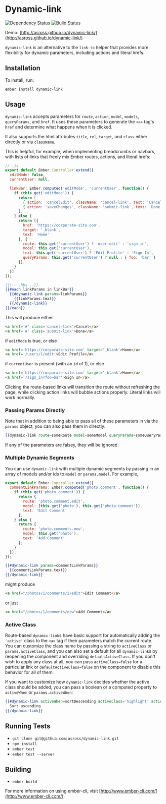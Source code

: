 # Dynamic-link
[![Dependency Status](https://david-dm.org/asross/dynamic-link.svg)](https://david-dm.org/asross/dynamic-link)
[![Build Status](https://travis-ci.org/asross/dynamic-link.svg)](https://travis-ci.org/asross/dynamic-link)

Demo: [http://asross.github.io/dynamic-link/](http://asross.github.io/dynamic-link/)

`dynamic-link` is an alternative to the `link-to` helper that provides more flexibility for dynamic parameters, including actions and literal hrefs.

## Installation

To install, run:
```
ember install dynamic-link
```

## Usage

`dynamic-link` accepts parameters for `route`, `action`, `model`, `models`, `queryParams`, and `href`. It uses these parameters to generate the `<a>` tag's `href` and determine what happens when it is clicked.

It also supports the html attributes `title`, `rel`, `target`, and `class` either directly or via `className`.

This is helpful, for example, when implementing breadcrumbs or navbars, with lists of links that freely mix Ember routes, actions, and literal hrefs:

```js
// .js
export default Ember.Controller.extend({
  editMode: false,
  currentUser: null,

  linkBar: Ember.computed('editMode', 'currentUser', function() {
    if (this.get('editMode')) {
      return [
        { action: 'cancelEdit', className: 'cancel-link', text: 'Cancel' },
        { action: 'saveChanges', className: 'submit-link', text: 'Done' }
      ];
    } else {
      return [{
        href: 'https://corporate-site.com',
        target: '_blank',
        text: 'Home'
      }, {
        route: this.get('currentUser') ? 'user.edit' : 'sign-in',
        model: this.get('currentUser'),
        text: this.get('currentUser') ? 'Edit Profile' : 'Sign In',
        queryParams: this.get('currentUser') ? null : { foo: 'bar' }
      }];
    }
  })
});
```

```hbs
{{!-- .hbs --}}
{{#each linkParams in linkBar}}
  {{#dynamic-link params=linkParams}}
    {{linkParams.text}}
  {{/dynamic-link}}
{{/each}}
```

This will produce either

```html
<a href='#' class='cancel-link'>Cancel</a>
<a href='#' class='submit-link'>Done</a>
```

if `editMode` is true, or else

```html
<a href='https://corporate-site.com' target='_blank'>Home</a>
<a href='/users/1/edit'>Edit Profile</a>
```

if `currentUser` is present (with an `id` of 1), or else

```html
<a href='https://corporate-site.com' target='_blank'>Home</a>
<a href='/sign_in?foo=bar'>Sign In</a>
```

Clicking the route-based links will transition the route without refreshing the page, while clicking action links will bubble actions properly. Literal links will work normally.

### Passing Params Directly

Note that in addition to being able to pass all of these parameters in via the `params` object, you can also pass them in directly:

```hbs
{{dynamic-link route=someRoute model=someModel queryParams=someQueryParams}}
```

If any of the parameters are falsey, they will be ignored.

### Multiple Dynamic Segments

You can use `dynamic-link` with multiple dynamic segments by passing in an array of models and/or ids to `model` or `params.model`. For example,

```js
export default Ember.Controller.extend({
  commentLinkParams: Ember.computed('photo.comment', function() {
    if (this.get('photo.comment')) {
      return {
        route: 'photo.comment.edit',
        model: [this.get('photo'), this.get('photo.comment')],
        text: 'Edit Comment'
      };
    } else {
      return {
        route: 'photo.comments.new',
        model: this.get('photo'),
        text: 'Add Comment'
      };
    }
  });
});
```

```hbs
{{#dynamic-link params=commentLinkParams}}
  {{commentLinkParams.text}}
{{/dynamic-link}}
```

might produce

```html
<a href="/photos/1/comments/2/edit">Edit Comment</a>
```

or just

```html
<a href="/photos/1/comments/new">Add Comment</a>
```

### Active Class

Route-based `dynamic-link`s have basic support for automatically adding the `'active'` class to the `<a>` tag if their parameters match the current route. You can customize the class name by passing a string to `activeClass` or `params.activeClass`, and you can also set a default for all `dynamic-link`s by reopening the component and overriding `defaultActiveClass`. If you don't wish to apply any class at all, you can pass `activeClass=false` for a particular link or `defaultActiveClass=false` on the component to disable this behavior for all of them.

If you want to customize how `dynamic-link` decides whether the active class should be added, you can pass a boolean or a computed property to `activeWhen` or `params.activeWhen`:

```hbs
{{#dynamic-link activeWhen=sortDescending activeClass='highlight' action=makeSortAscending}}
  Sort ascending
{{/dynamic-link}}
```

## Running Tests

* `git clone git@github.com:asross/dynamic-link.git`
* `npm install`
* `ember test`
* `ember test --server`

## Building

* `ember build`

For more information on using ember-cli, visit [http://www.ember-cli.com/](http://www.ember-cli.com/).
